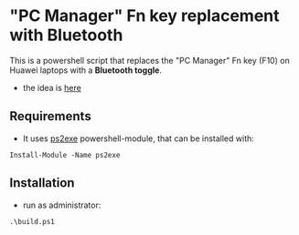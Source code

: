 # "PC Manager" Fn key replacement with Bluetooth

This is a powershell script that replaces the "PC Manager" Fn key (F10) on Huawei laptops with a __Bluetooth toggle__.

- the idea is [here](https://gist.github.com/sk22/770960609386251989e14aee8b7877ce)

## Requirements
- It uses [ps2exe](https://www.powershellgallery.com/packages/ps2exe/1.0.13) powershell-module, that can be installed with:
```
Install-Module -Name ps2exe
```

## Installation
- run as administrator:
```
.\build.ps1
```
